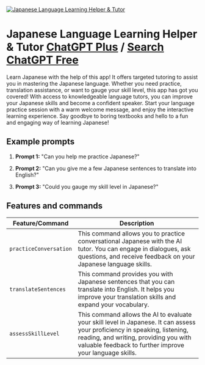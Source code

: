 
[![Japanese Language Learning Helper & Tutor](https://files.oaiusercontent.com/file-Z2lkaQLZtHM6cse5q4SHfeHk?se=2123-10-16T04%3A44%3A51Z&sp=r&sv=2021-08-06&sr=b&rscc=max-age%3D31536000%2C%20immutable&rscd=attachment%3B%20filename%3Dfb97aa42-a77b-4db6-a579-f385b7a3edff.png&sig=zx/Ce6wFqV2lNZ1/jsoUIvHXb1RlfrwHfT4g/YOsoko%3D)](https://chat.openai.com/g/g-2X3MmVlq9-japanese-language-learning-helper-tutor)

# Japanese Language Learning Helper & Tutor [ChatGPT Plus](https://chat.openai.com/g/g-2X3MmVlq9-japanese-language-learning-helper-tutor) / [Search ChatGPT Free](https://gptcall.net/index.html#/?search=Japanese%20Language%20Learning%20Helper%20%26%20Tutor)

Learn Japanese with the help of this app! It offers targeted tutoring to assist you in mastering the Japanese language. Whether you need practice, translation assistance, or want to gauge your skill level, this app has got you covered! With access to knowledgeable language tutors, you can improve your Japanese skills and become a confident speaker. Start your language practice session with a warm welcome message, and enjoy the interactive learning experience. Say goodbye to boring textbooks and hello to a fun and engaging way of learning Japanese!

## Example prompts

1. **Prompt 1:** "Can you help me practice Japanese?"

2. **Prompt 2:** "Can you give me a few Japanese sentences to translate into English?"

3. **Prompt 3:** "Could you gauge my skill level in Japanese?"


## Features and commands

| Feature/Command | Description |
| --- | --- |
| `practiceConversation` | This command allows you to practice conversational Japanese with the AI tutor. You can engage in dialogues, ask questions, and receive feedback on your Japanese language skills. |
| `translateSentences` | This command provides you with Japanese sentences that you can translate into English. It helps you improve your translation skills and expand your vocabulary. |
| `assessSkillLevel` | This command allows the AI to evaluate your skill level in Japanese. It can assess your proficiency in speaking, listening, reading, and writing, providing you with valuable feedback to further improve your language skills. |


